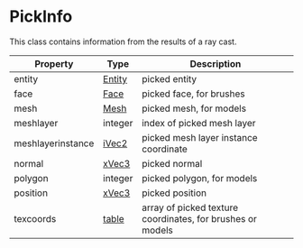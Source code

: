 # PickInfo

This class contains information from the results of a ray cast.

| Property | Type | Description |
| ----- | ----- | ----- |
| entity | [Entity](Entity.md) | picked entity |
| face | [Face](Face.md) | picked face, for brushes |
| mesh | [Mesh](Mesh.md) | picked mesh, for models |
| meshlayer | integer | index of picked mesh layer |
| meshlayerinstance | [iVec2](iVec2.md) | picked mesh layer instance coordinate |
| normal | [xVec3](xVec3.md) | picked normal |
| polygon | integer | picked polygon, for models |
| position | [xVec3](xVec3.md) | picked position |
| texcoords | [table](https://www.lua.org/manual/5.4/manual.html#6.6) | array of picked texture coordinates, for brushes or models |

